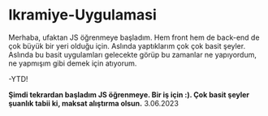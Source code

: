 # Ikramiye-Uygulamasi
Merhaba, ufaktan JS öğrenmeye başladım. Hem front hem de back-end de çok büyük bir yeri olduğu için. Aslında yaptıklarım çok çok basit şeyler. Aslında bu basit uygulamları gelecekte görüp bu zamanlar ne yapıyordum, ne yapmışım gibi demek için atıyorum.

-YTD!


**Şimdi tekrardan başladım JS öğrenmeye. Bir iş için :). Çok basit şeyler şuanlık tabii ki, maksat alıştırma olsun.**
3.06.2023
